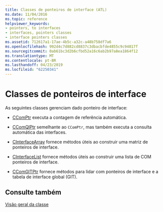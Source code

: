 ```yaml
---
title: Classes de ponteiros de interface (ATL)
ms.date: 11/04/2016
ms.topic: reference
helpviewer_keywords:
- pointers, to interfaces
- interfaces, pointers classes
- interface pointers classes
ms.assetid: 712617a1-17ae-4b5c-a32c-a48b758df7a6
ms.openlocfilehash: 992d4c7d882cd8837c3dbacbfde4855c9c94817f
ms.sourcegitcommit: 0ab61bc3d2b6cfbd52a16c6ab2b97a8ea1864f12
ms.translationtype: MT
ms.contentlocale: pt-BR
ms.lasthandoff: 04/23/2019
ms.locfileid: "62250341"
---
```

# <a name="interface-pointers-classes"></a>Classes de ponteiros de interface

As seguintes classes gerenciam dado ponteiro de interface:

- [CComPtr](../atl/reference/ccomptr-class.md) executa a contagem de referência automática.

- [CComQIPtr](../atl/reference/ccomqiptr-class.md) semelhante ao `CComPtr`, mas também executa a consulta automática das interfaces.

- [CInterfaceArray](../atl/reference/cinterfacearray-class.md) fornece métodos úteis ao construir uma matriz de ponteiros de interface.

- [CInterfaceList](../atl/reference/cinterfacelist-class.md) fornece métodos úteis ao construir uma lista de COM ponteiros de interface.

- [CComGITPtr](../atl/reference/ccomgitptr-class.md) fornece métodos para lidar com ponteiros de interface e a tabela de interface global (GIT).

## <a name="see-also"></a>Consulte também

[Visão geral da classe](../atl/atl-class-overview.md)
